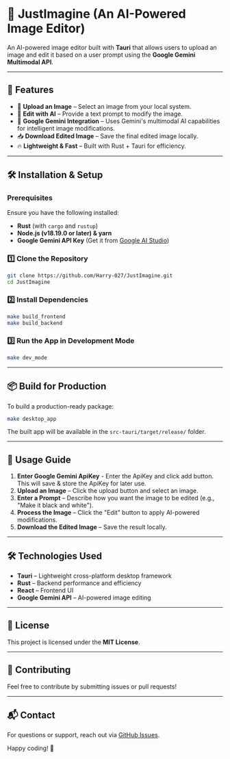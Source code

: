 # 📸 JustImagine (An AI-Powered Image Editor)

An AI-powered image editor built with **Tauri** that allows users to upload an image and edit it based on a user prompt using the **Google Gemini Multimodal API**.

---

## 🚀 Features
- 📂 **Upload an Image** – Select an image from your local system.
- 🎨 **Edit with AI** – Provide a text prompt to modify the image.
- 🤖 **Google Gemini Integration** – Uses Gemini's multimodal AI capabilities for intelligent image modifications.
- 📥 **Download Edited Image** – Save the final edited image locally.
- 🔥 **Lightweight & Fast** – Built with Rust + Tauri for efficiency.

---

## 🛠️ Installation & Setup

### **Prerequisites**
Ensure you have the following installed:
- **Rust** (with `cargo` and `rustup`)
- **Node.js (v18.19.0 or later) & yarn**
- **Google Gemini API Key** (Get it from [Google AI Studio](https://aistudio.google.com/apikey))

### **1️⃣ Clone the Repository**
```sh
git clone https://github.com/Harry-027/JustImagine.git
cd JustImagine
```

### **2️⃣ Install Dependencies**
```sh
make build_frontend
make build_backend
```

### **3️⃣ Run the App in Development Mode**
```sh
make dev_mode
```

---

## 📦 Build for Production
To build a production-ready package:
```sh
make desktop_app
```
The built app will be available in the `src-tauri/target/release/` folder.

---

## 🎨 Usage Guide
1. **Enter Google Gemini ApiKey** - Enter the ApiKey and click add button. This will save & store the ApiKey for later use.
2. **Upload an Image** – Click the upload button and select an image.
3. **Enter a Prompt** – Describe how you want the image to be edited (e.g., "Make it black and white").
4. **Process the Image** – Click the "Edit" button to apply AI-powered modifications.
5. **Download the Edited Image** – Save the result locally.

---

## 🛠️ Technologies Used
- **Tauri** – Lightweight cross-platform desktop framework
- **Rust** – Backend performance and efficiency
- **React** – Frontend UI
- **Google Gemini API** – AI-powered image editing

---

## 📝 License
This project is licensed under the **MIT License**.

---

## 🤝 Contributing
Feel free to contribute by submitting issues or pull requests!

---

## 📬 Contact
For questions or support, reach out via [GitHub Issues](https://github.com/Harry-027/JustImagine/issues).

Happy coding! 🚀

